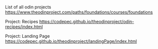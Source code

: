 List of all odin projects 
https://www.theodinproject.com/paths/foundations/courses/foundations


Project: Recipes
https://codepec.github.io/theodinproject/odin-recipes/index.html

Project: Landing Page
https://codepec.github.io/theodinproject/landingPage/index.html

